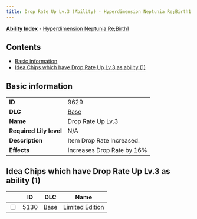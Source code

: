 ```yaml
---
title: Drop Rate Up Lv.3 (Ability) - Hyperdimension Neptunia Re;Birth1
---
```


[**Ability Index**](/neptunia/rb1/ability/index.html) - [Hyperdimension Neptunia Re;Birth1](/neptunia/rb1)

## Contents

- [Basic information](#basic-information)
- [Idea Chips which have Drop Rate Up Lv.3 as ability (1)](#idea-chips-which-have-drop-rate-up-lv3-as-ability-1)

## Basic information

|   |   |
| -- | -- |
| **ID** | 9629 |
| **DLC** | [Base](/neptunia/rb1/dlc/1-base.html) |
| **Name** | Drop Rate Up Lv.3 |
| **Required Lily level** | N/A |
| **Description** | Item Drop Rate Increased. |
| **Effects** | Increases Drop Rate by 16% |


## Idea Chips which have Drop Rate Up Lv.3 as ability (1)

|    | ID | DLC | Name |
| -- | -- | --- | ---- |
| <input type="checkbox" id="rb1-item-1-5130" class="trackbox" /> | 5130 | [Base](/neptunia/rb1/dlc/1-base.html) | [Limited Edition](/neptunia/rb1/item/1-5130-limited-edition.html) |
